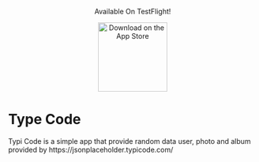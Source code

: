 <p align="center">
Available On TestFlight!
</p>

<p align="center">
  <a href="https://testflight.apple.com/join/qusWSvSg">
    <img alt="Download on the App Store" title="App Store" src="https://camo.githubusercontent.com/50713bc6073bbbe100aede309efe58113c00c73bf4c362c3d3706441ca7c0b64/68747470733a2f2f62656174736372617463682e696f2f6173736574732f74657374666c696768742d62616467652e706e67g" width="140">
  </a>
</p>
<h1> Type Code </h1>
Typi Code is a simple app that provide random data user, photo and album provided by https://jsonplaceholder.typicode.com/
